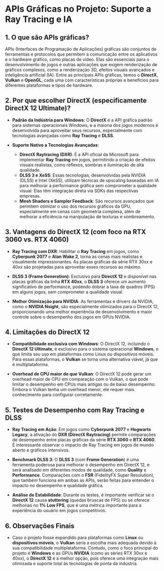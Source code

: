 # APIs Gráficas no Projeto: Suporte a Ray Tracing e IA

## 1. O que são APIs gráficas?

APIs (Interfaces de Programação de Aplicações) gráficas são conjuntos de ferramentas e protocolos que permitem a comunicação entre os aplicativos e o hardware gráfico, como placas de vídeo. Elas são essenciais para o desenvolvimento de jogos e outras aplicações que exigem renderização de gráficos complexos, como a renderização 3D, efeitos visuais avançados e inteligência artificial (IA). Entre as principais APIs gráficas, temos o **DirectX**, **Vulkan** e **OpenGL**, cada uma com características próprias e benefícios para diferentes plataformas e tipos de hardware.

## 2. Por que escolher DirectX (especificamente DirectX 12 Ultimate)?

- **Padrão da Indústria para Windows**: O **DirectX** é a API gráfica padrão para sistemas operacionais Windows, e a maioria dos jogos modernos é desenvolvida para aproveitar seus recursos, especialmente com tecnologias avançadas como **Ray Tracing** e **DLSS**.
  
- **Suporte Nativo a Tecnologias Avançadas**:
    - **DirectX Raytracing (DXR)**: É a API oficial da Microsoft para implementar **Ray Tracing** em jogos, permitindo a criação de efeitos visuais realistas, como reflexos, sombras e iluminação de alta qualidade.
    - **DLSS 3 e XeSS**: Essas tecnologias, desenvolvidas pela NVIDIA (DLSS) e Intel (XeSS), utilizam técnicas de upscaling baseadas em IA para melhorar a performance gráfica sem comprometer a qualidade visual. Elas têm integração direta via SDKs das respectivas empresas.
    - **Mesh Shaders e Sampler Feedback**: São recursos avançados que permitem otimizar o uso dos recursos gráficos da GPU, especialmente em cenas com geometria complexa, além de melhorar a eficiência na manipulação de texturas e sombreamento.

## 3. Vantagens do DirectX 12 (com foco na RTX 3060 vs. RTX 4060)

- **Ray Tracing com DXR**: Habilitar o **Ray Tracing** em jogos, como **Cyberpunk 2077** e **Alan Wake 2**, torna as cenas mais realistas e visualmente impressionantes. As placas gráficas da série RTX 30xx e 40xx são projetadas para aproveitar esses recursos ao máximo.
  
- **DLSS 3 (Frame Generation)**: Exclusivo para **DirectX 12** e disponível nas placas gráficas da linha **RTX 40xx**, o **DLSS 3** oferece um aumento significativo de performance, podendo dobrar a taxa de quadros (FPS) em alguns jogos, sem comprometer a qualidade visual.

- **Melhor Otimização para NVIDIA**: As ferramentas e drivers da NVIDIA, como o **NVIDIA Nsight**, são especialmente otimizados para o DirectX 12, proporcionando uma melhor experiência de desenvolvimento e maior controle sobre o desempenho dos jogos em GPUs NVIDIA.

## 4. Limitações do DirectX 12

- **Compatibilidade exclusiva com Windows**: O DirectX 12, incluindo o **DirectX 12 Ultimate**, é exclusivo para o sistema operacional **Windows**, o que limita seu uso em plataformas como Linux ou dispositivos móveis. Para essas plataformas, o **Vulkan** se torna uma alternativa viável, já que é multiplataforma.

- **Overhead de CPU maior do que Vulkan**: O DirectX 12 pode gerar um overhead maior de CPU em comparação com o Vulkan, o que pode limitar o desempenho em CPUs mais antigas ou de baixo desempenho. Embora o Vulkan tenha um overhead menor, ele requer mais conhecimento para configurar corretamente.

## 5. Testes de Desempenho com Ray Tracing e DLSS

- **Ray Tracing em Ação**: Em jogos como **Cyberpunk 2077** e **Hogwarts Legacy**, a ativação do **DXR (DirectX Raytracing)** permite comparações de desempenho entre placas gráficas da série **RTX 3060** e **RTX 4060**. É interessante observar o impacto de Ray Tracing em jogos de mundo aberto e gráficos intensivos.

- **Benchmark DLSS 3**: O **DLSS 3** (com **Frame Generation**) é uma ferramenta poderosa para melhorar o desempenho em DirectX 12, e será analisado em diferentes modos de qualidade, como **Quality** e **Performance**. Comparações com o **FSR** (FidelityFX Super Resolution), que também funciona em ambas as APIs, serão feitas para entender o impacto no desempenho e qualidade gráfica.

- **Análise de Estabilidade**: Durante os testes, é importante verificar se o **DirectX 12** causa **stuttering** (quedas bruscas de FPS) ou se oferece melhorias no **1% Low FPS**, que é uma métrica importante para a experiência do usuário em jogos competitivos.

## 6. Observações Finais

- Caso o projeto fosse expandido para plataformas como **Linux** ou **dispositivos móveis**, o **Vulkan** seria a escolha mais adequada devido à sua compatibilidade multiplataforma. Contudo, como o foco principal do projeto é **Windows** e as GPUs **NVIDIA** (como as séries RTX 30xx e 40xx), o **DirectX 12** é a melhor opção, pois oferece uma integração mais otimizada e suporte total às tecnologias de ponta da indústria.
